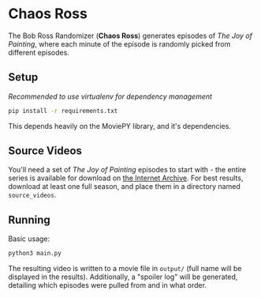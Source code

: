 # Chaos Ross

The Bob Ross Randomizer (**Chaos Ross**) generates episodes of _The Joy of Painting_, where each minute of the episode is randomly picked from different episodes.

## Setup

_Recommended to use virtualenv for dependency management_

```sh
pip install -r requirements.txt
```

This depends heavily on the MoviePY library, and it's dependencies. 

## Source Videos

You'll need a set of _The Joy of Painting_ episodes to start with - the entire series is available for download on [the Internet Archive](https://archive.org/details/BobRossTheJoyOfPaintingS03). For best results, download at least one full season, and place them in a directory named `source_videos`.

## Running

Basic usage: 

```sh
python3 main.py
```

The resulting video is written to a movie file in `output/` (full name will be displayed in the results). Additionally, a "spoiler log" will be generated, detailing which episodes were pulled from and in what order.
